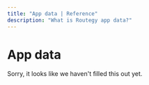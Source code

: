 ```yaml
---
title: "App data | Reference"
description: "What is Routegy app data?"
---
```


# App data

Sorry, it looks like we haven't filled this out yet.
